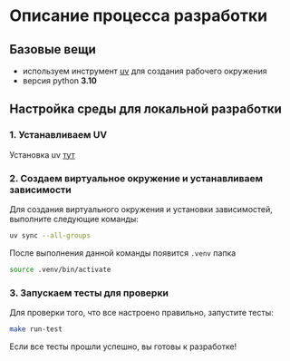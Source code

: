 # Описание процесса разработки

## Базовые вещи

- используем инструмент [uv](https://docs.astral.sh/uv/) для создания рабочего окружения
- версия python **3.10**

## Настройка среды для локальной разработки

### 1. Устанавливаем UV

Установка uv [тут](https://docs.astral.sh/uv/getting-started/installation/#installing-uv)

### 2. Cоздаем виртуальное окружение и устанавливаем зависимости

Для создания виртуального окружения и установки зависимостей, выполните следующие команды:

```bash
uv sync --all-groups
```

После выполнения данной команды появится `.venv` папка

```bash
source .venv/bin/activate
```

### 3. Запускаем тесты для проверки

Для проверки того, что все настроено правильно, запустите тесты:

```bash
make run-test
```

Если все тесты прошли успешно, вы готовы к разработке!
